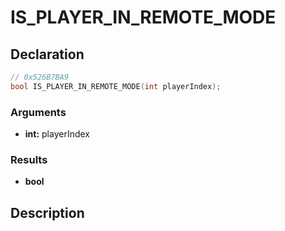 # IS_PLAYER_IN_REMOTE_MODE

## Declaration
```cpp
// 0x526B7BA9
bool IS_PLAYER_IN_REMOTE_MODE(int playerIndex);
```

### Arguments
- **int:** playerIndex

### Results
- **bool**

## Description
